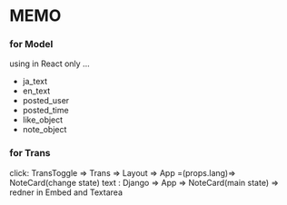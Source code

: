 # MEMO

### for Model
using in React only ...
* ja_text
* en_text
* posted_user
* posted_time
* like_object
* note_object

### for Trans
click: TransToggle => Trans => Layout => App =(props.lang)=> NoteCard(change state)
text : Django => App => NoteCard(main state) => redner in Embed and Textarea
